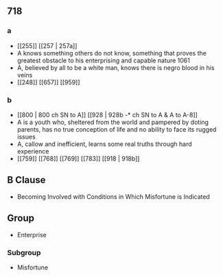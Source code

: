 ## 718
### a
- [[255]] [[257 | 257a]] 
- A knows something others do not know, something that proves the greatest obstacle to his enterprising and capable nature 1061
- A, believed by all to be a white man, knows there is negro blood in his veins
- [[248]] [[657]] [[959]] 

### b
- [[800 | 800 ch SN to A]] [[928 | 928b -* ch SN to A &amp; A to A-8]] 
- A is a youth who, sheltered from the world and pampered by doting parents, has no true conception of life and no ability to face its rugged issues
- A, callow and inefficient, learns some real truths through hard experience
- [[759]] [[768]] [[769]] [[783]] [[918 | 918b]] 

## B Clause
- Becoming Involved with Conditions in Which Misfortune is Indicated

## Group
- Enterprise

### Subgroup
- Misfortune

